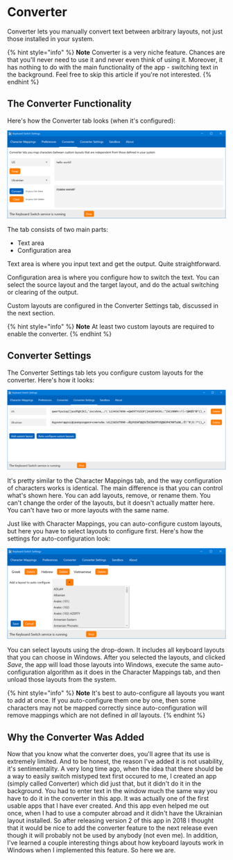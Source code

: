 # Converter

Converter lets you manually convert text between arbitrary layouts, not just those installed in your system.

{% hint style="info" %}
**Note** Converter is a very niche feature. Chances are that you'll never need to use it and never even think of using it. Moreover, it has nothing to do with the main functionality of the app - switching text in the background. Feel free to skip this article if you're not interested.
{% endhint %}

## The Converter Functionality

Here's how the Converter tab looks (when it's configured):

![](../.gitbook/assets/v3.0-screen-converter.png)

The tab consists of two main parts:

* Text area
* Configuration area

Text area is where you input text and get the output. Quite straightforward.

Configuration area is where you configure how to switch the text. You can select the source layout and the target layout, and do the actual switching or clearing of the output.

Custom layouts are configured in the Converter Settings tab, discussed in the next section.

{% hint style="info" %}
**Note** At least two custom layouts are required to enable the converter.
{% endhint %}

## Converter Settings

The Converter Settings tab lets you configure custom layouts for the converter. Here's how it looks:

![](../.gitbook/assets/v3.0-screen-converter-settings-main.png)

It's pretty similar to the Character Mappings tab, and the way configuration of characters works is identical. The main difference is that you can control what's shown here. You can add layouts, remove, or rename them. You can't change the order of the layouts, but it doesn't actually matter here. You can't have two or more layouts with the same name.

Just like with Character Mappings, you can auto-configure custom layouts, but here you have to select layouts to configure first. Here's how the settings for auto-configuration look:

![](../.gitbook/assets/v3.0-screen-converter-settings-config.png)

You can select layouts using the drop-down. It includes all keyboard layouts that you can choose in Windows. After you selected the layouts, and clicked _Save_, the app will load those layouts into Windows, execute the same auto-configuration algorithm as it does in the Character Mappings tab, and then unload those layouts from the system.

{% hint style="info" %}
**Note** It's best to auto-configure all layouts you want to add at once. If you auto-configure them one by one, then some characters may not be mapped correctly since auto-configuration will remove mappings which are not defined in _all_ layouts.
{% endhint %}

## Why the Converter Was Added

Now that you know what the converter does, you'll agree that its use is extremely limited. And to be honest, the reason I've added it is not usability, it's sentimentality. A very long time ago, when the idea that there should be a way to easily switch mistyped text first occured to me, I created an app (simply called Converter) which did just that, but it didn't do it in the background. You had to enter text in the window much the same way you have to do it in the converter in this app. It was actually one of the first usable apps that I have ever created. And this app even helped me out once, when I had to use a computer abroad and it didn't have the Ukrainian layout installed. So after releasing version 2 of this app in 2018 I thought that it would be nice to add the converter feature to the next release even though it will probably not be used by anybody (not even me). In addition, I've learned a couple interesting things about how keyboard layouts work in Windows when I implemented this feature. So here we are.
